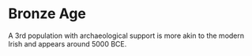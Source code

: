 # Bronze Age

A 3rd population with archaeological support is more akin to the modern Irish and appears around 5000 BCE.
